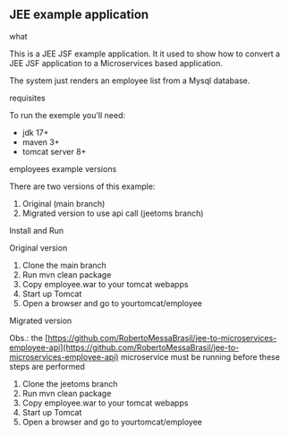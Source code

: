 ## JEE example application

what

This is a JEE JSF example application. It it used to show how to convert a JEE JSF application to a Microservices based application.

The system just renders an employee list from a Mysql database.

requisites

To run the exemple you'll need:

- jdk 17+
- maven 3+
- tomcat server 8+

employees example versions

There are two versions of this example:

1. Original (main branch)
2. Migrated version to use api call (jeetoms branch)

Install and Run

Original version

1. Clone the main branch
2. Run mvn clean package
3. Copy employee.war to your tomcat webapps
4. Start up Tomcat
5. Open a browser and go to yourtomcat/employee

Migrated version

Obs.: the [https://github.com/RobertoMessaBrasil/jee-to-microservices-employee-api](https://github.com/RobertoMessaBrasil/jee-to-microservices-employee-api) microservice must be running before these steps are performed

1. Clone the jeetoms branch
2. Run mvn clean package
3. Copy employee.war to your tomcat webapps
4. Start up Tomcat
5. Open a browser and go to yourtomcat/employee

